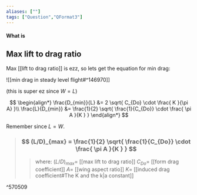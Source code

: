 ```yaml
---
aliases: [""]
tags: ["Question","QFormat3"]
---
```


#### What is
## Max lift to drag ratio
Max [[lift to drag ratio]] is ezz, so lets get the equation for min drag:

![[min drag in steady level flight#^146970]]

(this is super ez since $W=L$)

$$ \begin{align*}
\frac{D_{min}}{L} &= 2 \sqrt{  C_{Do} \cdot \frac{ K  }{\pi A}  }\\
\frac{L}{D_{min}} &= \frac{1}{2} \sqrt{  \frac{1}{C_{Do}} \cdot \frac{ \pi A }{K }  }
\end{align*} $$ 

Remember since $L=W$.

> ### $$ (L/D)_{max} = \frac{1}{2} \sqrt{  \frac{1}{C_{Do}} \cdot \frac{ \pi A }{K }  } $$ 
>> where:
>> $(L/D)_{max}=$ [[max lift to drag ratio]]
>> $C_{Do}=$ [[form drag coefficient]]
>> $A=$ [[wing aspect ratio]]
>> $K=$ [[induced drag coefficient#The K and the k|a constant]]

^570509
